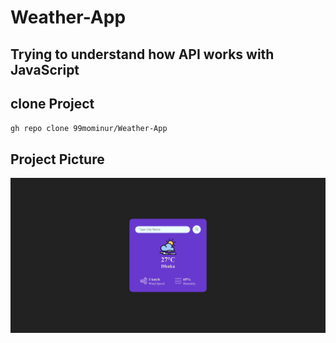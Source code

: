 # Weather-App

## Trying to understand how API works with JavaScript

## clone Project
`gh repo clone 99mominur/Weather-App`

## Project Picture

![Image of my Weather App](./images/Weather-App.png)